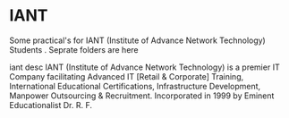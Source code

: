 # IANT
Some practical's for IANT (Institute of Advance Network Technology) Students . 
Seprate folders are here



iant desc
IANT (Institute of Advance Network Technology) is a premier IT Company facilitating Advanced IT [Retail & Corporate] Training, International Educational Certifications, Infrastructure Development, Manpower Outsourcing & Recruitment. Incorporated in 1999 by Eminent Educationalist Dr. R. F.
